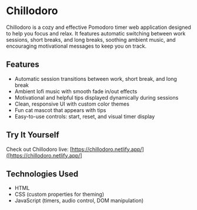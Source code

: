 # Chillodoro

Chillodoro is a cozy and effective Pomodoro timer web application designed to help you focus and relax. It features automatic switching between work sessions, short breaks, and long breaks, soothing ambient music, and encouraging motivational messages to keep you on track.

## Features

- Automatic session transitions between work, short break, and long break
- Ambient lofi music with smooth fade in/out effects
- Motivational and helpful tips displayed dynamically during sessions
- Clean, responsive UI with custom color themes
- Fun cat mascot that appears with tips
- Easy-to-use controls: start, reset, and visual timer display

## Try It Yourself

Check out Chillodoro live: [https://chillodoro.netlify.app/]([https://chillodoro.netlify.app/]
  
## Technologies Used

- HTML
- CSS (custom properties for theming)
- JavaScript (timers, audio control, DOM manipulation)
